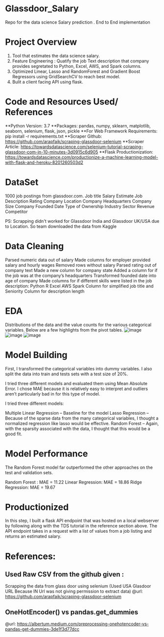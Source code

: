 # Glassdoor_Salary
Repo for the data science Salary prediction . End to End implementation

# Project Overview
1. Tool that estimates the data science salary.
2. Feature Engineering : Quatify the job Text description that company provides segretated to Python, Excel, AWS, and Spark columns.
3. Optimized Linear, Lasso and RandomForest and Gradient Boost Regressors using GridSearchCV to reach best model.
4. Bulit a client facing API using flask.

# Code and Resources Used/ References
**Python Version: 3.7
**Packages: pandas, numpy, sklearn, matplotlib, seaborn, selenium, flask, json, pickle
**For Web Framework Requirements: pip install -r requirements.txt
**Scraper Github: https://github.com/arapfaik/scraping-glassdoor-selenium
**Scraper Article: https://towardsdatascience.com/selenium-tutorial-scraping-glassdoor-com-in-10-minutes-3d0915c6d905
**Flask Productionization: https://towardsdatascience.com/productionize-a-machine-learning-model-with-flask-and-heroku-8201260503d2

# DataSet
1000 job postings from glassdoor.com.
Job title
Salary Estimate
Job Description
Rating
Company
Location
Company Headquarters
Company Size
Company Founded Date
Type of Ownership
Industry
Sector
Revenue
Competitor

PS: Scrapping didn't worked for Glassdoor India and Glassdoor UK/USA due to Location. So team downloaded the data from Kaggle

# Data Cleaning

Parsed numeric data out of salary
Made columns for employer provided salary and hourly wages
Removed rows without salary
Parsed rating out of company text
Made a new column for company state
Added a column for if the job was at the company’s headquarters
Transformed founded date into age of company
Made columns for if different skills were listed in the job description:
Python
R
Excel
AWS
Spark
Column for simplified job title and Seniority
Column for description length

# EDA
Distributions of the data and the value counts for the various categorical variables. Below are a few highlights from the pivot tables.
![image](https://user-images.githubusercontent.com/52231226/122258605-d7068880-ceee-11eb-9513-fb2129c7469f.png)
![image](https://user-images.githubusercontent.com/52231226/122258620-dcfc6980-ceee-11eb-89db-b56f993e2858.png)
![image](https://user-images.githubusercontent.com/52231226/122258639-e38ae100-ceee-11eb-965f-c6a80e972a2b.png)

# Model Building
First, I transformed the categorical variables into dummy variables. I also split the data into train and tests sets with a test size of 20%.

I tried three different models and evaluated them using Mean Absolute Error. I chose MAE because it is relatively easy to interpret and outliers aren’t particularly bad in for this type of model.

I tried three different models:

Multiple Linear Regression – Baseline for the model
Lasso Regression – Because of the sparse data from the many categorical variables, I thought a normalized regression like lasso would be effective.
Random Forest – Again, with the sparsity associated with the data, I thought that this would be a good fit.

# Model Performance
The Random Forest model far outperformed the other approaches on the test and validation sets.

Random Forest : MAE = 11.22
Linear Regression: MAE = 18.86
Ridge Regression: MAE = 19.67

# Productionized
In this step, I built a flask API endpoint that was hosted on a local webserver by following along with the TDS tutorial in the reference section above. The API endpoint takes in a request with a list of values from a job listing and returns an estimated salary.


# References:
## Used Raw CSV from the github given :
Scrapping the data from glass door using selenium (Used USA Glasdoor URL Because IN Url was not giving permission to extract data)
@url: https://github.com/arapfaik/scraping-glassdoor-selenium


## OneHotEncoder() vs pandas.get_dummies
@url: https://albertum.medium.com/preprocessing-onehotencoder-vs-pandas-get-dummies-3de1f3d77dcc
